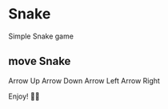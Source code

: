# Snake
Simple Snake game 

## move Snake 

Arrow Up 
Arrow Down
Arrow Left
Arrow Right


Enjoy! 🤩🤍
